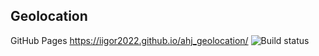 ## Geolocation
GitHub Pages https://iigor2022.github.io/ahj_geolocation/
![Build status](https://img.shields.io/github/actions/workflow/status/iIgor2022/ahj_geolocation/web.yml)